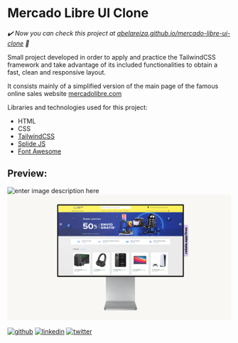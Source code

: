 # Mercado Libre UI Clone

*✔️ Now you can check this project at [abelareiza.github.io/mercado-libre-ui-clone](https://abelareiza.github.io/mercado-libre-ui-clone/) 👀*

Small project developed in order to apply and practice the TailwindCSS framework and take advantage of its included functionalities to obtain a fast, clean and responsive layout.

It consists mainly of a simplified version of the main page of the famous online sales website [mercadolibre.com](https://www.mercadolibre.com.co)


Libraries and technologies used for this project:

 - HTML
 - CSS
 - [TailwindCSS](https://tailwindcss.com)
 - [Splide JS](https://splidejs.com)
 - [Font Awesome](https://fontawesome.com)


## Preview:

![enter image description here](https://raw.githubusercontent.com/abelareiza/mercado-libre-ui-clone/master/custom/assets/mockup/mobile-mockup.gif?raw=true)
![enter image description here](https://raw.githubusercontent.com/abelareiza/mercado-libre-ui-clone/master/custom/assets/mockup/desktop-mockup.png?raw=true)


[<img src='https://img.icons8.com/color/48/000000/github--v1.png' alt='github' height='40'>](https://github.com/abelareiza)
[<img src='https://img.icons8.com/color/48/000000/linkedin.png' alt='linkedin' height='40'>](https://www.linkedin.com/in/abelareiza)
[<img src='https://img.icons8.com/color/48/000000/twitter--v1.png' alt='twitter' height='40'>](https://twitter.com/Enjuavel) 
